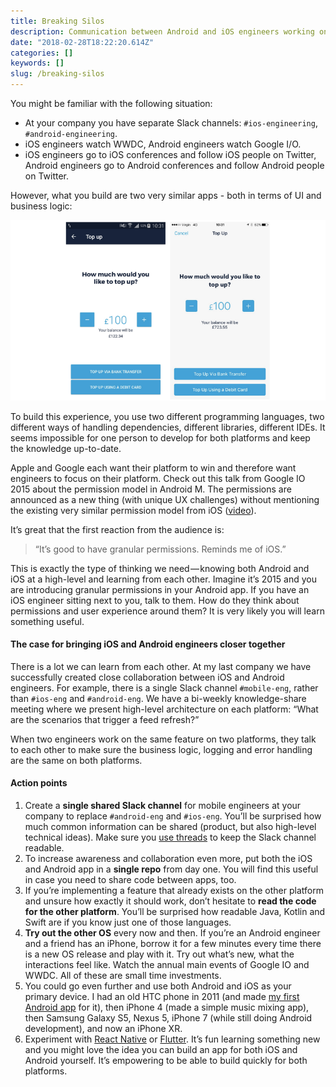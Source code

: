 ```yaml
---
title: Breaking Silos
description: Communication between Android and iOS engineers working on a product together.
date: "2018-02-28T18:22:20.614Z"
categories: []
keywords: []
slug: /breaking-silos
---
```


You might be familiar with the following situation:

- At your company you have separate Slack channels:
  `#ios-engineering`, `#android-engineering`.
- iOS engineers watch WWDC, Android engineers watch Google I/O.
- iOS engineers go to iOS conferences and follow iOS people on Twitter, Android engineers go to Android conferences and follow Android people on Twitter.

However, what you build are two very similar apps - both in terms of UI and business logic:

![iOS and Android UI is often very similar](./ios_android_ui.png)

To build this experience, you use two different programming languages, two different ways of handling dependencies, different libraries, different IDEs. It seems impossible for one person to develop for both platforms and keep the knowledge up-to-date.

Apple and Google each want their platform to win and therefore want engineers to focus on their platform. Check out this talk from Google IO 2015 about the permission model in Android M. The permissions are announced as a new thing (with unique UX challenges) without mentioning the existing very similar permission model from iOS ([video](https://www.youtube.com/watch?v=f17qe9vZ8RM&ab_channel=GoogleDevelopers)).

It’s great that the first reaction from the audience is:

> “It’s good to have granular permissions. Reminds me of iOS.”

This is exactly the type of thinking we need — knowing both Android and iOS at a high-level and learning from each other. Imagine it’s 2015 and you are introducing granular permissions in your Android app. If you have an iOS engineer sitting next to you, talk to them. How do they think about permissions and user experience around them? It is very likely you will learn something useful.

#### The case for bringing iOS and Android engineers closer together

There is a lot we can learn from each other. At my last company we have successfully created close collaboration between iOS and Android engineers. For example, there is a single Slack channel `#mobile-eng`, rather than `#ios-eng` and `#android-eng`. We have a bi-weekly knowledge-share meeting where we present high-level architecture on each platform: “What are the scenarios that trigger a feed refresh?”

When two engineers work on the same feature on two platforms, they talk to each other to make sure the business logic, logging and error handling are the same on both platforms.

#### Action points

1.  Create a **single shared Slack channel** for mobile engineers at your company to replace `#android-eng` and `#ios-eng`. You’ll be surprised how much common information can be shared (product, but also high-level technical ideas). Make sure you [use threads](https://medium.com/@martinkonicek/how-to-slack-6f5bf9be71ba) to keep the Slack channel readable.
2.  To increase awareness and collaboration even more, put both the iOS and Android app in a **single repo** from day one. You will find this useful in case you need to share code between apps, too.
3.  If you’re implementing a feature that already exists on the other platform and unsure how exactly it should work, don’t hesitate to **read the code for the other platform**. You’ll be surprised how readable Java, Kotlin and Swift are if you know just one of those languages.
4.  **Try out the other OS** every now and then. If you’re an Android engineer and a friend has an iPhone, borrow it for a few minutes every time there is a new OS release and play with it. Try out what’s new, what the interactions feel like. Watch the annual main events of Google IO and WWDC. All of these are small time investments.
5.  You could go even further and use both Android and iOS as your primary device. I had an old HTC phone in 2011 (and made [my first Android app](https://www.youtube.com/watch?v=ElkmzoqD9PM) for it), then iPhone 4 (made a simple music mixing app), then Samsung Galaxy S5, Nexus 5, iPhone 7 (while still doing Android development), and now an iPhone XR.
6.  Experiment with [React Native](http://facebook.github.io/react-native/) or [Flutter](https://flutter.io/). It’s fun learning something new and you might love the idea you can build an app for both iOS and Android yourself. It’s empowering to be able to build quickly for both platforms.
